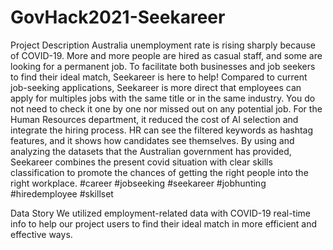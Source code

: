 # GovHack2021-Seekareer
Project Description
Australia unemployment rate is rising sharply because of COVID-19. More and more people are hired as casual staff, and some are looking for a permanent job. To facilitate both businesses and job seekers to find their ideal match, Seekareer is here to help! Compared to current job-seeking applications, Seekareer is more direct that employees can apply for multiples jobs with the same title or in the same industry. You do not need to check it one by one nor missed out on any potential job. For the Human Resources department, it reduced the cost of AI selection and integrate the hiring process. HR can see the filtered keywords as hashtag features, and it shows how candidates see themselves. By using and analyzing the datasets that the Australian government has provided, Seekareer combines the present covid situation with clear skills classification to promote the chances of getting the right people into the right workplace.
#career #jobseeking #seekareer #jobhunting #hiredemployee #skillset

Data Story
We utilized employment-related data with COVID-19 real-time info to help our project users to find their ideal match in more efficient and effective ways.
